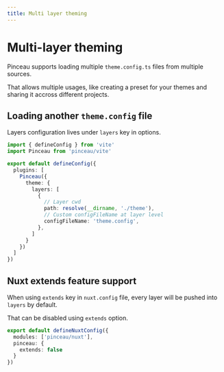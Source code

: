 ```yaml
---
title: Multi layer theming
---
```


# Multi-layer theming

Pinceau supports loading multiple `theme.config.ts` files from multiple sources.

That allows multiple usages, like creating a preset for your themes and sharing it accross different projects.


## Loading another `theme.config` file

Layers configuration lives under `layers` key in options.

```ts [vite.config.ts]
import { defineConfig } from 'vite'
import Pinceau from 'pinceau/vite'

export default defineConfig({
  plugins: [
    Pinceau({
      theme: {
        layers: [
          {
            // Layer cwd
            path: resolve(__dirname, './theme'),
            // Custom configFileName at layer level
            configFileName: 'theme.config',
          },
        ]
      }
    })
  ]
})
```

## Nuxt extends feature support

When using `extends` key in `nuxt.config` file, every layer will be pushed into `layers` by default.

That can be disabled using `extends` option.

```ts [nuxt.config.ts]
export default defineNuxtConfig({
  modules: ['pinceau/nuxt'],
  pinceau: {
    extends: false
  }
})
